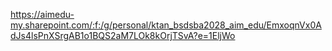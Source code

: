 https://aimedu-my.sharepoint.com/:f:/g/personal/ktan_bsdsba2028_aim_edu/EmxoqnVx0AdJs4lsPnXSrgAB1o1BQS2aM7LOk8kOrjTSvA?e=1EljWo
